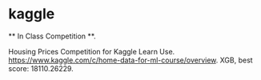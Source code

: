 # kaggle

** In Class Competition **. 

Housing Prices Competition for Kaggle Learn Use. 
https://www.kaggle.com/c/home-data-for-ml-course/overview. 
XGB, best score: 18110.26229. 


